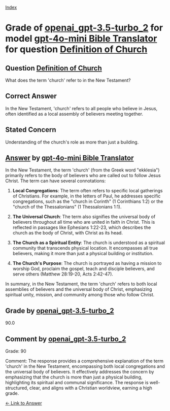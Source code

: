 
[Index](../../../../index.md)
# Grade of [openai_gpt-3.5-turbo_2](../../../grading_models/openai_gpt-3.5-turbo_2.md) for model [gpt-4o-mini Bible Translator](../../../answering_models/gpt-4o-mini_Bible_Translator.md) for question [Definition of Church](../../../questions/Definition_of_Church.md)

## Question [Definition of Church](../../../questions/Definition_of_Church.md)
What does the term 'church' refer to in the New Testament?

## Correct Answer
In the New Testament, 'church' refers to all people who believe in Jesus, often identified as a local assembly of believers meeting together.

## Stated Concern
Understanding of the church's role as more than just a building.

## [Answer](../Definition_of_Church.md) by [gpt-4o-mini Bible Translator](../../../answering_models/gpt-4o-mini_Bible_Translator.md)
In the New Testament, the term 'church' (from the Greek word "ekklesia") primarily refers to the body of believers who are called out to follow Jesus Christ. The term can have several connotations:

1. **Local Congregations**: The term often refers to specific local gatherings of Christians. For example, in the letters of Paul, he addresses specific congregations, such as the "church in Corinth" (1 Corinthians 1:2) or the "church of the Thessalonians" (1 Thessalonians 1:1). 

2. **The Universal Church**: The term also signifies the universal body of believers throughout all time who are united in faith in Christ. This is reflected in passages like Ephesians 1:22-23, which describes the church as the body of Christ, with Christ as its head.

3. **The Church as a Spiritual Entity**: The church is understood as a spiritual community that transcends physical location. It encompasses all true believers, making it more than just a physical building or institution.

4. **The Church's Purpose**: The church is portrayed as having a mission to worship God, proclaim the gospel, teach and disciple believers, and serve others (Matthew 28:19-20, Acts 2:42-47).

In summary, in the New Testament, the term 'church' refers to both local assemblies of believers and the universal body of Christ, emphasizing spiritual unity, mission, and community among those who follow Christ.

## Grade by [openai_gpt-3.5-turbo_2](../../../grading_models/openai_gpt-3.5-turbo_2.md)
90.0

## Comment by [openai_gpt-3.5-turbo_2](../../../grading_models/openai_gpt-3.5-turbo_2.md)
Grade: 90

Comment: The response provides a comprehensive explanation of the term 'church' in the New Testament, encompassing both local congregations and the universal body of believers. It effectively addresses the concern by emphasizing that the church is more than just a physical building, highlighting its spiritual and communal significance. The response is well-structured, clear, and aligns with a Christian worldview, earning a high grade.

[&lt;- Link to Answer](../Definition_of_Church.md)

